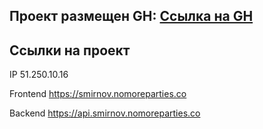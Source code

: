 ## Проект размещен GH: [Ссылка на GH](https://github.com/IgorSmirnof/movies-explorer-api)


## Ссылки на проект

IP 51.250.10.16

Frontend https://smirnov.nomoreparties.co

Backend https://api.smirnov.nomoreparties.co
